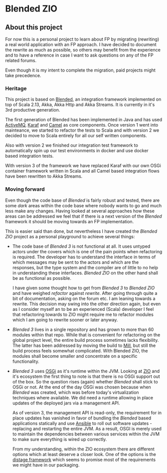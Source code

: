 # Blended ZIO

## About this project

For now this is a personal project to learn about FP by migrating (rewriting) a real world application with an FP approach. I have decided to document the rewrite as much as possible, so others may benefit from the experience and to have a reference in case I want to ask questions on any of the FP related forums.

Even though it is my intent to complete the migration, paid projects might take precedence.

### Heritage

This project is based on [Blended](https://github.com/woq-blended/blended), an integration framework implemented on top of Scala 2.13, Akka, Akka Http and Akka Streams. It is currently in it's 3rd productive generation.

The first generation of Blended has been implemented in Java and has used [ActiveMQ](http://activemq.apache.org), [Karaf](http://karaf.apache.org/) and [Camel](https://camel.apache.org/) as core components. Once version 1 went into mainteance, we started to refactor the tests to Scala and with version 2 we decided to move to Scala entirely for all our self written components.

Also with version 2 we finished our integration test framework to automatically spin up our test environments in docker and use docker based integration tests.

With version 3 of the framework we have replaced Karaf with our own OSGi container framework written in Scala and all Camel based integration flows have been rewritten to Akka Streams.

### Moving forward

Even though the code base of _Blended_ is fairly robust and tested, there are some *dark* areas within the code base where nobody wants to go and much less make any changes. Having looked at several approaches how these areas can be addressed we feel that if there is a next version of the _Blended_ framework it should be moving towards an FP implementation.

This is easier said than done, but nevertheless I have created the _Blended ZIO_ project as a personal playground to achieve several things:

* The code base of _Blended 3_ is not functional at all. It uses untyped actors under the covers which is one of the pain points when refactoring is required. The developer has to understand the interface in terms of which messages may be sent to the actors and which are the responses, but the type system and the compiler are of little to no help in understanding these interfaces. _Blended ZIO_ on the other hand shall be as functional as possible.

  I have given some thought how to get from _Blended 3_ to _Blended ZIO_ and have weighed _refactor_ against _rewrite_. After going through quite a bit of documentation, asking on the forum etc. I am leaning towards a rewrite. This decision may swing into the other direction again, but even as I consider myself an to be an experienced (Scala) developer I feel that refactoring towards to ZIO might require me to refactor modules which I am going to rewrite sooner or later anyway.

* _Blended 3_ lives in a single repository and has grown to more than 60 modules within that repo. While that is convenient for refactoring on the global project level, the entire build process sometimes lacks flexibility. The latter has been addressed by moving the build to [Mill](http://www.lihaoyi.com/mill/), but still the build process feels somewhat complicated. With Blended ZIO, the modules shall become smaller and concentrate on a specific functionality.

* _Blended 3_ uses [OSGi](https://www.osgi.org/) as it's runtime within the JVM. Looking at [ZIO](https://zio.dev/) and it's ecosystem the first thing to note is that there is no OSGi support out of the box. So the question rises (again) whether _Blended_ shall stick to OSGi or not. At the end of the day OSGi was chosen because when _Blended_ was created, which was before today's virtualization techniques where available. We did need a runtime allowing in place updates of the deployed jars via a management API.

  As of version 3, the management API is read-only, the requirement for in place updates has vanished in favor of bundling the _Blended_ based applications statically and use [Ansible](https://www.ansible.com/) to roll out software updates - replacing and restarting the entire JVM. As a result, OSGI is merely used to maintain the dependencies between various services within the JVM to make sure everything is wired up correctly.

  From my understanding, within the ZIO ecosystem there are different options which at least deserve a closer look. One of the options is the [distage framework](https://izumi.7mind.io/distage/) which seems to promise most of the requirements we might have in our packaging.



